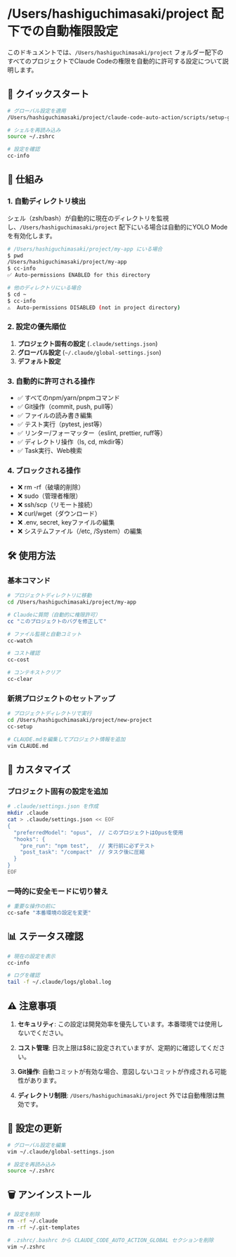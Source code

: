 # /Users/hashiguchimasaki/project 配下での自動権限設定

このドキュメントでは、`/Users/hashiguchimasaki/project` フォルダー配下のすべてのプロジェクトでClaude Codeの権限を自動的に許可する設定について説明します。

## 🚀 クイックスタート

```bash
# グローバル設定を適用
/Users/hashiguchimasaki/project/claude-code-auto-action/scripts/setup-global.sh

# シェルを再読み込み
source ~/.zshrc

# 設定を確認
cc-info
```

## 📁 仕組み

### 1. 自動ディレクトリ検出

シェル（zsh/bash）が自動的に現在のディレクトリを監視し、`/Users/hashiguchimasaki/project` 配下にいる場合は自動的にYOLO Modeを有効化します。

```bash
# /Users/hashiguchimasaki/project/my-app にいる場合
$ pwd
/Users/hashiguchimasaki/project/my-app
$ cc-info
✅ Auto-permissions ENABLED for this directory

# 他のディレクトリにいる場合
$ cd ~
$ cc-info
⚠️  Auto-permissions DISABLED (not in project directory)
```

### 2. 設定の優先順位

1. **プロジェクト固有の設定** (`.claude/settings.json`)
2. **グローバル設定** (`~/.claude/global-settings.json`)
3. **デフォルト設定**

### 3. 自動的に許可される操作

- ✅ すべてのnpm/yarn/pnpmコマンド
- ✅ Git操作（commit, push, pull等）
- ✅ ファイルの読み書き編集
- ✅ テスト実行（pytest, jest等）
- ✅ リンター/フォーマッター（eslint, prettier, ruff等）
- ✅ ディレクトリ操作（ls, cd, mkdir等）
- ✅ Task実行、Web検索

### 4. ブロックされる操作

- ❌ rm -rf（破壊的削除）
- ❌ sudo（管理者権限）
- ❌ ssh/scp（リモート接続）
- ❌ curl/wget（ダウンロード）
- ❌ .env, secret, keyファイルの編集
- ❌ システムファイル（/etc, /System）の編集

## 🛠️ 使用方法

### 基本コマンド

```bash
# プロジェクトディレクトリに移動
cd /Users/hashiguchimasaki/project/my-app

# Claudeに質問（自動的に権限許可）
cc "このプロジェクトのバグを修正して"

# ファイル監視と自動コミット
cc-watch

# コスト確認
cc-cost

# コンテキストクリア
cc-clear
```

### 新規プロジェクトのセットアップ

```bash
# プロジェクトディレクトリで実行
cd /Users/hashiguchimasaki/project/new-project
cc-setup

# CLAUDE.mdを編集してプロジェクト情報を追加
vim CLAUDE.md
```

## 🔧 カスタマイズ

### プロジェクト固有の設定を追加

```bash
# .claude/settings.json を作成
mkdir .claude
cat > .claude/settings.json << EOF
{
  "preferredModel": "opus",  // このプロジェクトはOpusを使用
  "hooks": {
    "pre_run": "npm test",   // 実行前に必ずテスト
    "post_task": "/compact"  // タスク後に圧縮
  }
}
EOF
```

### 一時的に安全モードに切り替え

```bash
# 重要な操作の前に
cc-safe "本番環境の設定を変更"
```

## 📊 ステータス確認

```bash
# 現在の設定を表示
cc-info

# ログを確認
tail -f ~/.claude/logs/global.log
```

## ⚠️ 注意事項

1. **セキュリティ**: この設定は開発効率を優先しています。本番環境では使用しないでください。

2. **コスト管理**: 日次上限は$8に設定されていますが、定期的に確認してください。

3. **Git操作**: 自動コミットが有効な場合、意図しないコミットが作成される可能性があります。

4. **ディレクトリ制限**: `/Users/hashiguchimasaki/project` 外では自動権限は無効です。

## 🔄 設定の更新

```bash
# グローバル設定を編集
vim ~/.claude/global-settings.json

# 設定を再読み込み
source ~/.zshrc
```

## 🗑️ アンインストール

```bash
# 設定を削除
rm -rf ~/.claude
rm -rf ~/.git-templates

# .zshrc/.bashrc から CLAUDE_CODE_AUTO_ACTION_GLOBAL セクションを削除
vim ~/.zshrc
```